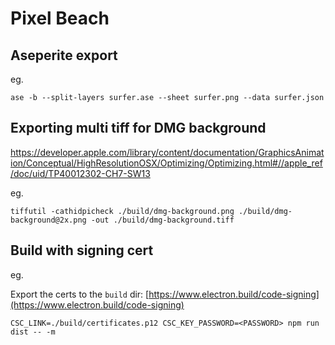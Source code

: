 # Pixel Beach

## Aseperite export

eg.

`ase -b --split-layers surfer.ase --sheet surfer.png --data surfer.json`

## Exporting multi tiff for DMG background

https://developer.apple.com/library/content/documentation/GraphicsAnimation/Conceptual/HighResolutionOSX/Optimizing/Optimizing.html#//apple_ref/doc/uid/TP40012302-CH7-SW13

eg.

`tiffutil -cathidpicheck ./build/dmg-background.png ./build/dmg-background@2x.png -out ./build/dmg-background.tiff`

## Build with signing cert

eg.

Export the certs to the `build` dir: [https://www.electron.build/code-signing](https://www.electron.build/code-signing)

`CSC_LINK=./build/certificates.p12 CSC_KEY_PASSWORD=<PASSWORD> npm run dist -- -m`
